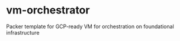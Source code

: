 # vm-orchestrator
Packer template for GCP-ready VM for orchestration on foundational infrastructure
